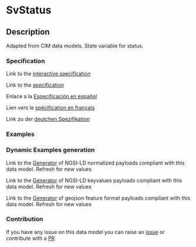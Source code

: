 # SvStatus

## Description 

Adapted from CIM data models. State variable for status.
### Specification

Link to the [interactive specification](https://swagger.lab.fiware.org/?url=https://smart-data-models.github.io/dataModel.EnergyCIM/SvStatus/swagger.yaml)

Link to the [specification](https://smart-data-models.github.io/dataModel.EnergyCIM/SvStatus/doc/spec.md)

Enlace a la [Especificación en español](https://smart-data-models.github.io/dataModel.EnergyCIM/SvStatus/doc/spec_ES.md)

Lien vers le [spécification en français](https://smart-data-models.github.io/dataModel.EnergyCIM/SvStatus/doc/spec_FR.md)

Link zu der [deutchen Spezifikation](https://smart-data-models.github.io/dataModel.EnergyCIM/SvStatus/doc/spec_DE.md)
### Examples
### Dynamic Examples generation

Link to the [Generator](https://smartdatamodels.org/extra/ngsi-ld_generator_v0.92.php?schemaUrl=https://raw.githubusercontent.com/smart-data-models/dataModel.EnergyCIM/master/SvStatus/schema.json&email=info@smartdatamodels.org) of NGSI-LD normalized payloads compliant with this data model. Refresh for new values

Link to the [Generator](https://smartdatamodels.org/extra/ngsi-ld_generator_keyvalues_v0.92.php?schemaUrl=https://raw.githubusercontent.com/smart-data-models/dataModel.EnergyCIM/master/SvStatus/schema.json&email=info@smartdatamodels.org) of NGSI-LD keyvalues payloads compliant with this data model. Refresh for new values

Link to the [Generator](https://smartdatamodels.org/extra/geojson_features_generator_v1.0.php?schemaUrl=https://raw.githubusercontent.com/smart-data-models/dataModel.EnergyCIM/master/SvStatus/schema.json&email=info@smartdatamodels.org) of geojson feature format payloads compliant with this data model. Refresh for new values
### Contribution

 If you have any issue on this data model you can raise an [issue](https://github.com/smart-data-models/dataModel.EnergyCIM/issues)  or contribute with a [PR](https://github.com/smart-data-models/dataModel.EnergyCIM/pulls)